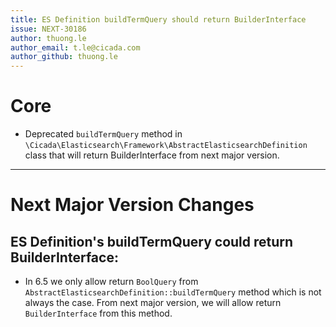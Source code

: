 ```yaml
---
title: ES Definition buildTermQuery should return BuilderInterface
issue: NEXT-30186
author: thuong.le
author_email: t.le@cicada.com
author_github: thuong.le
---
```

# Core
* Deprecated `buildTermQuery` method in `\Cicada\Elasticsearch\Framework\AbstractElasticsearchDefinition` class that will return BuilderInterface from next major version.
___
# Next Major Version Changes
## ES Definition's buildTermQuery could return BuilderInterface:
* In 6.5 we only allow return `BoolQuery` from `AbstractElasticsearchDefinition::buildTermQuery` method which is not always the case. From next major version, we will allow return `BuilderInterface` from this method.
